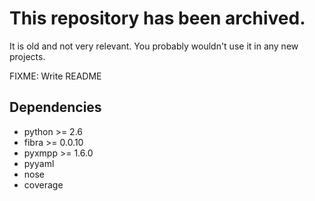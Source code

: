 # This repository has been archived.

It is old and not very relevant.  You probably wouldn't use it in any new projects.

FIXME: Write README

## Dependencies

- python >= 2.6
- fibra >= 0.0.10
- pyxmpp >= 1.6.0
- pyyaml
- nose
- coverage
